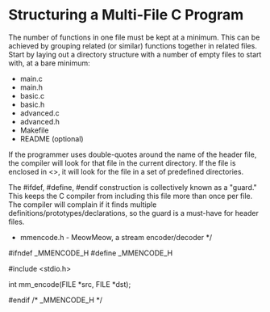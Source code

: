  # Structuring a Multi-File C Program

The number of functions in one file must be kept at a minimum. This can be achieved by grouping related (or similar) functions together in related files. Start by laying out a directory structure with a number of empty files to start with, at a bare minimum:

* main.c
* main.h
* basic.c
* basic.h
* advanced.c
* advanced.h
* Makefile
* README (optional)

If the programmer uses double-quotes around the name of the header file, the compiler will look for that file in the current directory. If the file is enclosed in <>, it will look for the file in a set of predefined directories.

The #ifdef, #define, #endif construction is collectively known as a "guard." This keeps the C compiler from including this file more than once per file. The compiler will complain if it finds multiple definitions/prototypes/declarations, so the guard is a must-have for header files.

* mmencode.h - MeowMeow, a stream encoder/decoder */
   
 #ifndef _MMENCODE_H
 #define _MMENCODE_H
   
 #include <stdio.h>
   
 int mm_encode(FILE *src, FILE *dst);
   
 #endif /* _MMENCODE_H */

